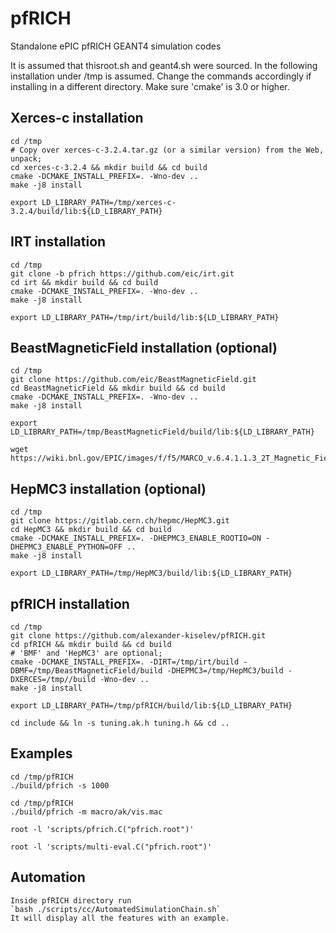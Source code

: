 # pfRICH
Standalone ePIC pfRICH GEANT4 simulation codes

  It is assumed that thisroot.sh and geant4.sh were sourced. In the following 
installation under /tmp is assumed. Change the commands accordingly if installing 
in a different directory. Make sure 'cmake' is 3.0 or higher.

Xerces-c installation
---------------------

```
cd /tmp 
# Copy over xerces-c-3.2.4.tar.gz (or a similar version) from the Web, unpack;
cd xerces-c-3.2.4 && mkdir build && cd build
cmake -DCMAKE_INSTALL_PREFIX=. -Wno-dev ..
make -j8 install

export LD_LIBRARY_PATH=/tmp/xerces-c-3.2.4/build/lib:${LD_LIBRARY_PATH}
```

IRT installation
----------------

```
cd /tmp 
git clone -b pfrich https://github.com/eic/irt.git
cd irt && mkdir build && cd build
cmake -DCMAKE_INSTALL_PREFIX=. -Wno-dev ..
make -j8 install

export LD_LIBRARY_PATH=/tmp/irt/build/lib:${LD_LIBRARY_PATH}
```

BeastMagneticField installation (optional)
------------------------------------------

```
cd /tmp 
git clone https://github.com/eic/BeastMagneticField.git
cd BeastMagneticField && mkdir build && cd build
cmake -DCMAKE_INSTALL_PREFIX=. -Wno-dev ..
make -j8 install

export LD_LIBRARY_PATH=/tmp/BeastMagneticField/build/lib:${LD_LIBRARY_PATH}

wget https://wiki.bnl.gov/EPIC/images/f/f5/MARCO_v.6.4.1.1.3_2T_Magnetic_Field_Map_2022_11_14_rad_coords_cm_T.txt
```

HepMC3 installation (optional)
------------------------------

```
cd /tmp 
git clone https://gitlab.cern.ch/hepmc/HepMC3.git
cd HepMC3 && mkdir build && cd build
cmake -DCMAKE_INSTALL_PREFIX=. -DHEPMC3_ENABLE_ROOTIO=ON -DHEPMC3_ENABLE_PYTHON=OFF ..
make -j8 install

export LD_LIBRARY_PATH=/tmp/HepMC3/build/lib:${LD_LIBRARY_PATH}
```

pfRICH installation
-------------------

```
cd /tmp 
git clone https://github.com/alexander-kiselev/pfRICH.git
cd pfRICH && mkdir build && cd build
# 'BMF' and 'HepMC3' are optional;
cmake -DCMAKE_INSTALL_PREFIX=. -DIRT=/tmp/irt/build -DBMF=/tmp/BeastMagneticField/build -DHEPMC3=/tmp/HepMC3/build -DXERCES=/tmp//build -Wno-dev ..
make -j8 install

export LD_LIBRARY_PATH=/tmp/pfRICH/build/lib:${LD_LIBRARY_PATH}

cd include && ln -s tuning.ak.h tuning.h && cd ..
```

Examples 
--------

```
cd /tmp/pfRICH
./build/pfrich -s 1000
```

```
cd /tmp/pfRICH
./build/pfrich -m macro/ak/vis.mac

root -l 'scripts/pfrich.C("pfrich.root")'

root -l 'scripts/multi-eval.C("pfrich.root")'

```
Automation
----------
```
Inside pfRICH directory run
`bash ./scripts/cc/AutomatedSimulationChain.sh`
It will display all the features with an example.
```
